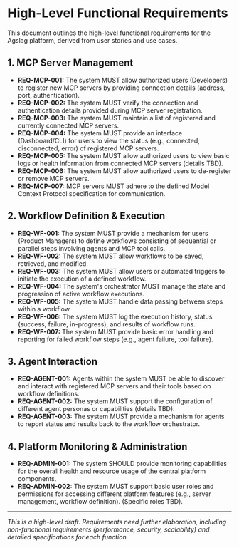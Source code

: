 # High-Level Functional Requirements

This document outlines the high-level functional requirements for the Agslag platform, derived from user stories and use cases.

## 1. MCP Server Management

*   **REQ-MCP-001:** The system MUST allow authorized users (Developers) to register new MCP servers by providing connection details (address, port, authentication).
*   **REQ-MCP-002:** The system MUST verify the connection and authentication details provided during MCP server registration.
*   **REQ-MCP-003:** The system MUST maintain a list of registered and currently connected MCP servers.
*   **REQ-MCP-004:** The system MUST provide an interface (Dashboard/CLI) for users to view the status (e.g., connected, disconnected, error) of registered MCP servers.
*   **REQ-MCP-005:** The system MUST allow authorized users to view basic logs or health information from connected MCP servers (details TBD).
*   **REQ-MCP-006:** The system MUST allow authorized users to de-register or remove MCP servers.
*   **REQ-MCP-007:** MCP servers MUST adhere to the defined Model Context Protocol specification for communication.

## 2. Workflow Definition & Execution

*   **REQ-WF-001:** The system MUST provide a mechanism for users (Product Managers) to define workflows consisting of sequential or parallel steps involving agents and MCP tool calls.
*   **REQ-WF-002:** The system MUST allow workflows to be saved, retrieved, and modified.
*   **REQ-WF-003:** The system MUST allow users or automated triggers to initiate the execution of a defined workflow.
*   **REQ-WF-004:** The system's orchestrator MUST manage the state and progression of active workflow executions.
*   **REQ-WF-005:** The system MUST handle data passing between steps within a workflow.
*   **REQ-WF-006:** The system MUST log the execution history, status (success, failure, in-progress), and results of workflow runs.
*   **REQ-WF-007:** The system MUST provide basic error handling and reporting for failed workflow steps (e.g., agent failure, tool failure).

## 3. Agent Interaction

*   **REQ-AGENT-001:** Agents within the system MUST be able to discover and interact with registered MCP servers and their tools based on workflow definitions.
*   **REQ-AGENT-002:** The system MUST support the configuration of different agent personas or capabilities (details TBD).
*   **REQ-AGENT-003:** The system MUST provide a mechanism for agents to report status and results back to the workflow orchestrator.

## 4. Platform Monitoring & Administration

*   **REQ-ADMIN-001:** The system SHOULD provide monitoring capabilities for the overall health and resource usage of the central platform components.
*   **REQ-ADMIN-002:** The system MUST support basic user roles and permissions for accessing different platform features (e.g., server management, workflow definition). (Specific roles TBD).

---

*This is a high-level draft. Requirements need further elaboration, including non-functional requirements (performance, security, scalability) and detailed specifications for each function.*